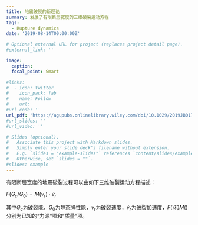 ```yaml
---
title: 地震破裂的新理论
summary: 发展了有限断层宽度的三维破裂运动方程
tags:
  - Rupture dynamics
date: '2019-08-14T00:00:00Z'

# Optional external URL for project (replaces project detail page).
#external_link: ''

image:
  caption:
  focal_point: Smart

#links:
#  - icon: twitter
#    icon_pack: fab
#    name: Follow
#    url: 
#url_code: ''
url_pdf: 'https://agupubs.onlinelibrary.wiley.com/doi/10.1029/2019JB017684'
#url_slides: ''
#url_video: ''

# Slides (optional).
#   Associate this project with Markdown slides.
#   Simply enter your slide deck's filename without extension.
#   E.g. `slides = "example-slides"` references `content/slides/example-slides.md`.
#   Otherwise, set `slides = ""`.
#slides: example
---
```


有限断层宽度的地震破裂过程可以由如下三维破裂运动方程描述：

$F(G_c/G_0) = M(v_r) \cdot \dot{v}_r$

其中$G_c$为破裂能，$G_0$为静态弹性能，$v_r$为破裂速度，$\dot{v}_r$为破裂加速度，$F()$和$M()$分别为已知的“力源”项和“质量”项。
